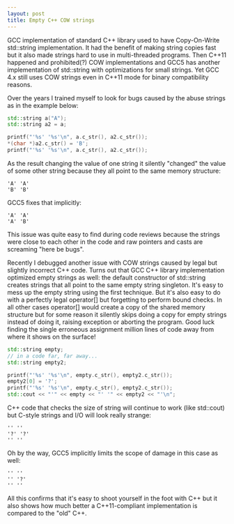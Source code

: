 ```yaml
---
layout: post
title: Empty C++ COW strings
---
```


GCC implementation of standard C++ library used to have Copy-On-Write std::string implementation. It had the benefit of making string copies fast but it also made strings hard to use in multi-threaded programs. Then C++11 happened and prohibited(?) COW implementations and GCC5 has another implementation of std::string with optimizations for small strings. Yet GCC 4.x still uses COW strings even in C++11 mode for binary compatibility reasons.

Over the years I trained myself to look for bugs caused by the abuse strings as in the example below:

```cpp
std::string a("A");
std::string a2 = a;

printf("'%s' '%s'\n", a.c_str(), a2.c_str());
*(char *)a2.c_str() = 'B';
printf("'%s' '%s'\n", a.c_str(), a2.c_str());
```

As the result changing the value of one string it silently "changed" the value of some other string because they all point to the same memory structure:

```
'A' 'A'
'B' 'B'
```

GCC5 fixes that implicitly:

```
'A' 'A'
'A' 'B'
```

This issue was quite easy to find during code reviews because the strings were close to each other in the code and raw pointers and casts are screaming "here be bugs".

Recently I debugged another issue with COW strings caused by legal but slightly incorrect C++ code. Turns out that GCC C++ library implementation optimized empty strings as well: the default constructor of std::string creates strings that all point to the same empty string singleton. It's easy to mess up the empty string using the first technique. But it's also easy to do with a perfectly legal operator[] but forgetting to perform bound checks. In all other cases operator[] would create a copy of the shared memory structure but for some reason it silently skips doing a copy for empty strings instead of doing it, raising exception or aborting the program. Good luck finding the single erroneous assignment million lines of code away from where it shows on the surface!

```cpp
std::string empty;
// in a code far, far away...
std::string empty2;

printf("'%s' '%s'\n", empty.c_str(), empty2.c_str());
empty2[0] = '?';
printf("'%s' '%s'\n", empty.c_str(), empty2.c_str());
std::cout << "'" << empty << "' '" << empty2 << "'\n";
```

C++ code that checks the size of string will continue to work (like std::cout) but C-style strings and I/O will look really strange:

```
'' ''
'?' '?'
'' ''
```

Oh by the way, GCC5 implicitly limits the scope of damage in this case as well:

```
'' ''
'' '?'
'' ''
```


All this confirms that it's easy to shoot yourself in the foot with C++ but it also shows how much better a C++11-compliant implementation is compared to the "old" C++.
